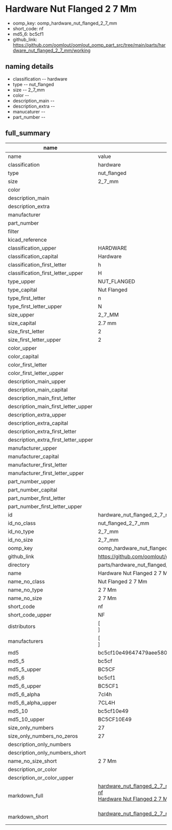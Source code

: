 # Hardware Nut Flanged 2 7 Mm

  
* oomp_key: oomp_hardware_nut_flanged_2_7_mm 
* short_code: nf
* md5_6: bc5cf1  
* github_link: https://github.com/oomlout/oomlout_oomp_part_src/tree/main/parts/hardware_nut_flanged_2_7_mm/working  
## naming details
* classification -- hardware
* type -- nut_flanged
* size -- 2_7_mm
* color -- 
* description_main -- 
* description_extra -- 
* manucaturer -- 
* part_number -- 





## full_summary
| name | value | 
| --- | --- | 
| name | value | 
| classification | hardware | 
| type | nut_flanged | 
| size | 2_7_mm | 
| color |  | 
| description_main |  | 
| description_extra |  | 
| manufacturer |  | 
| part_number |  | 
| filter |  | 
| kicad_reference |  | 
| classification_upper | HARDWARE | 
| classification_capital | Hardware | 
| classification_first_letter | h | 
| classification_first_letter_upper | H | 
| type_upper | NUT_FLANGED | 
| type_capital | Nut Flanged | 
| type_first_letter | n | 
| type_first_letter_upper | N | 
| size_upper | 2_7_MM | 
| size_capital | 2.7 mm | 
| size_first_letter | 2 | 
| size_first_letter_upper | 2 | 
| color_upper |  | 
| color_capital |  | 
| color_first_letter |  | 
| color_first_letter_upper |  | 
| description_main_upper |  | 
| description_main_capital |  | 
| description_main_first_letter |  | 
| description_main_first_letter_upper |  | 
| description_extra_upper |  | 
| description_extra_capital |  | 
| description_extra_first_letter |  | 
| description_extra_first_letter_upper |  | 
| manufacturer_upper |  | 
| manufacturer_capital |  | 
| manufacturer_first_letter |  | 
| manufacturer_first_letter_upper |  | 
| part_number_upper |  | 
| part_number_capital |  | 
| part_number_first_letter |  | 
| part_number_first_letter_upper |  | 
| id | hardware_nut_flanged_2_7_mm | 
| id_no_class | nut_flanged_2_7_mm | 
| id_no_type | 2_7_mm | 
| id_no_size | 2_7_mm | 
| oomp_key | oomp_hardware_nut_flanged_2_7_mm | 
| github_link | https://github.com/oomlout/oomlout_oomp_part_src/tree/main/parts/hardware_nut_flanged_2_7_mm/working | 
| directory | parts/hardware_nut_flanged_2_7_mm | 
| name | Hardware Nut Flanged 2 7 Mm | 
| name_no_class | Nut Flanged 2 7 Mm | 
| name_no_type | 2 7 Mm | 
| name_no_size | 2 7 Mm | 
| short_code | nf | 
| short_code_upper | NF | 
| distributors | [<br>] | 
| manufacturers | [<br>] | 
| md5 | bc5cf10e49647479aee58034be3fe4a6 | 
| md5_5 | bc5cf | 
| md5_5_upper | BC5CF | 
| md5_6 | bc5cf1 | 
| md5_6_upper | BC5CF1 | 
| md5_6_alpha | 7cl4h | 
| md5_6_alpha_upper | 7CL4H | 
| md5_10 | bc5cf10e49 | 
| md5_10_upper | BC5CF10E49 | 
| size_only_numbers | 27 | 
| size_only_numbers_no_zeros | 27 | 
| description_only_numbers |  | 
| description_only_numbers_short |   | 
| name_no_size_short | 2 7 Mm | 
| description_or_color |   | 
| description_or_color_upper |   | 
| markdown_full | [hardware_nut_flanged_2_7_mm](https://github.com/oomlout/oomlout_oomp_part_src/tree/main/parts/hardware_nut_flanged_2_7_mm/working)<br>[nf](https://github.com/oomlout/oomlout_oomp_part_src/tree/main/parts/hardware_nut_flanged_2_7_mm/working)<br>[Hardware Nut Flanged 2 7 Mm](https://github.com/oomlout/oomlout_oomp_part_src/tree/main/parts/hardware_nut_flanged_2_7_mm/working)<br><br> | 
| markdown_short | [hardware_nut_flanged_2_7_mm](https://github.com/oomlout/oomlout_oomp_part_src/tree/main/parts/hardware_nut_flanged_2_7_mm/working)<br><br> | 
